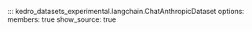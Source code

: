 ::: kedro_datasets_experimental.langchain.ChatAnthropicDataset
    options:
        members: true
        show_source: true